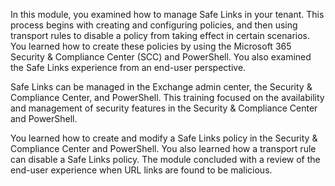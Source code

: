 In this module, you examined how to manage Safe Links in your tenant. This process begins with creating and configuring policies, and then using transport rules to disable a policy from taking effect in certain scenarios. You learned how to create these policies by using the Microsoft 365 Security &amp; Compliance Center (SCC) and PowerShell. You also examined the Safe Links experience from an end-user perspective.<br>

Safe Links can be managed in the Exchange admin center, the Security &amp; Compliance Center, and PowerShell. This training focused on the availability and management of security features in the Security &amp; Compliance Center and PowerShell.

You learned how to create and modify a Safe Links policy in the Security &amp; Compliance Center and PowerShell. You also learned how a transport rule can disable a Safe Links policy. The module concluded with a review of the end-user experience when URL links are found to be malicious.
